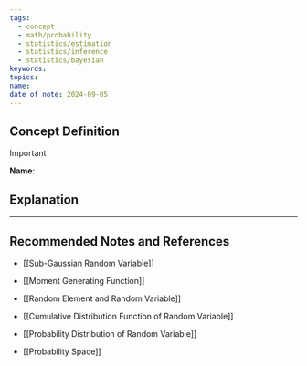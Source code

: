 ```yaml
---
tags:
  - concept
  - math/probability
  - statistics/estimation
  - statistics/inference
  - statistics/bayesian
keywords: 
topics: 
name: 
date of note: 2024-09-05
---
```


## Concept Definition

>[!important]
>**Name**: 



## Explanation





-----------
##  Recommended Notes and References


- [[Sub-Gaussian Random Variable]]

- [[Moment Generating Function]]
- [[Random Element and Random Variable]]
- [[Cumulative Distribution Function of Random Variable]]
- [[Probability Distribution of Random Variable]]
- [[Probability Space]]